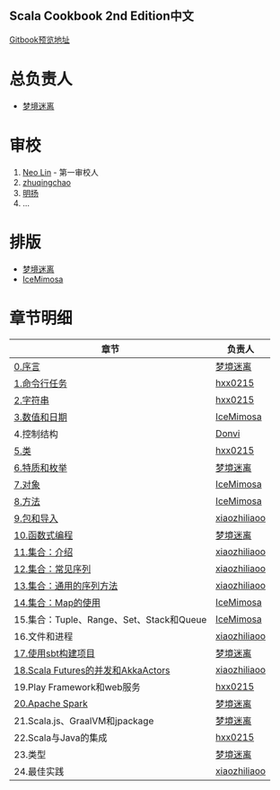 Scala Cookbook 2nd Edition中文
---

[Gitbook预览地址](https://bitlap.gitbook.io/scalacookbook2/IUm1FxUIEGiFf76fby9v/)

# 总负责人
 
- [梦境迷离](https://github.com/jxnu-liguobin)

# 审校

1. [Neo Lin](https://github.com/neomaclin) - 第一审校人
2. [zhuqingchao](https://github.com/zhuqingchao)
3. [明扬](https://github.com/mingyang91)
4. ...

# 排版

- [梦境迷离](https://github.com/jxnu-liguobin)
- [IceMimosa](https://github.com/IceMimosa)

# 章节明细

| 章节                                                                         | 负责人                                             |
|----------------------------------------------------------------------------|-------------------------------------------------|
| [0.序言](0.序言.md)                                                            | [梦境迷离](https://github.com/jxnu-liguobin)        |
| [1.命令行任务](./1.命令行任务.md)                                                    | [hxx0215](https://github.com/hxx0215)           |
| [2.字符串](./2.字符串.md)                                                        | [hxx0215](https://github.com/hxx0215)           |
| [3.数值和日期](./3.数值和日期.md)                                                    | [IceMimosa](https://github.com/IceMimosa)       |
| 4.控制结构                                                                     | [Donvi](https://github.com/Donvi)               |
| [5.类](./5.类.md)                                                            | [hxx0215](https://github.com/hxx0215)           |
| [6.特质和枚举](./6.特质和枚举.md)                                                    | [梦境迷离](https://github.com/jxnu-liguobin)        |
| [7.对象](./7.对象.md)                                                          | [IceMimosa](https://github.com/IceMimosa)       |
| [8.方法](./8.方法.md)                                                          | [IceMimosa](https://github.com/IceMimosa)       |
| [9.包和导入](./9.包和导入.md)                                                      | [xiaozhiliaoo](https://github.com/xiaozhiliaoo) |
| [10.函数式编程](./10.函数式编程.md)                                                  | [梦境迷离](https://github.com/jxnu-liguobin)        |
| [11.集合：介绍](./11.集合：介绍.md)                                                  | [xiaozhiliaoo](https://github.com/xiaozhiliaoo) |
| [12.集合：常见序列](./12.集合：常见序列类.md)                                             | [xiaozhiliaoo](https://github.com/xiaozhiliaoo) |
| [13.集合：通用的序列方法](13.集合：常见序列方法.md)                                           | [xiaozhiliaoo](https://github.com/xiaozhiliaoo) |
| [14.集合：Map的使用](./14.集合：Map的使用.md)                                          | [IceMimosa](https://github.com/IceMimosa)       |
| 15.集合：Tuple、Range、Set、Stack和Queue                                          | [IceMimosa](https://github.com/IceMimosa)       |
| 16.文件和进程                                                                   | [xiaozhiliaoo](https://github.com/xiaozhiliaoo) |
| [17.使用sbt构建项目](./17.使用sbt构建项目.md)                                          | [梦境迷离](https://github.com/jxnu-liguobin)        |
| [18.Scala Futures的并发和AkkaActors](./18.Scala%20Futures和Akka%20Actors的并发.md) | [xiaozhiliaoo](https://github.com/xiaozhiliaoo) |
| 19.Play Framework和web服务                                                    | [hxx0215](https://github.com/hxx0215)           |
| [20.Apache Spark](./20.Apache%20Spark.md)                                  | [梦境迷离](https://github.com/jxnu-liguobin)        |
| 21.Scala.js、GraalVM和jpackage                                               | [梦境迷离](https://github.com/jxnu-liguobin)        |
| 22.Scala与Java的集成                                                           | [hxx0215](https://github.com/hxx0215)           |
| 23.类型                                                                      | [梦境迷离](https://github.com/jxnu-liguobin)        |
| 24.最佳实践                                                                    | [xiaozhiliaoo](https://github.com/xiaozhiliaoo) |